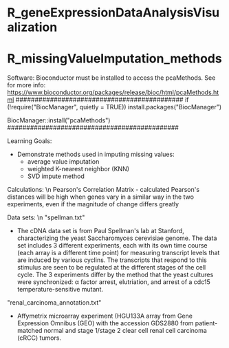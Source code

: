 # R_geneExpressionDataAnalysisVisualization
# R_missingValueImputation_methods

Software:
Bioconductor must be installed to access the pcaMethods.  See for more info: 
https://www.bioconductor.org/packages/release/bioc/html/pcaMethods.html 
############################################
if (!require("BiocManager", quietly = TRUE))
    install.packages("BiocManager")

BiocManager::install("pcaMethods")
#############################################

Learning Goals:
- Demonstrate methods used in imputing missing values:
     -  average value imputation
     -  weighted K-nearest neighbor (KNN)
     -  SVD impute method

Calculations: \n
Pearson's Correlation Matrix - calculated Pearson's distances will be high when genes vary in a similar way in the two experiments, even if the magnitude of change differs greatly


Data sets: \n
"spellman.txt"
- The cDNA data set is from Paul Spellman's lab at Stanford, characterizing the yeast Saccharomyces cerevisiae genome.  The data set includes 3 different experiments, each with its own time course (each array is a different time point) for measuring transcript levels that are induced by various cyclins.  The transcripts that respond to this stimulus are seen to be regulated at the different stages of the cell cycle.  The 3 experiments differ by the method that the yeast cultures were synchronized: α factor arrest, elutriation, and arrest of a cdc15 temperature-sensitive mutant. 

"renal_carcinoma_annotation.txt"
- Affymetrix microarray experiment (HGU133A array from Gene Expression Omnibus (GEO) with the accession GDS2880 from patient-matched normal and stage 1/stage 2 clear cell renal cell carcinoma (cRCC) tumors.


